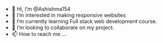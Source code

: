 - 👋 Hi, I’m @Ashishma154
- 👀 I’m interested in making responsive websites
- 🌱 I’m currently learning Full stack web development course.
- 💞️ I’m looking to collaborate on my project.
- 📫 How to reach me ...

<!---
Ashishma154/Ashishma154 is a ✨ special ✨ repository because its `README.md` (this file) appears on your GitHub profile.
You can click the Preview link to take a look at your changes.
--->
